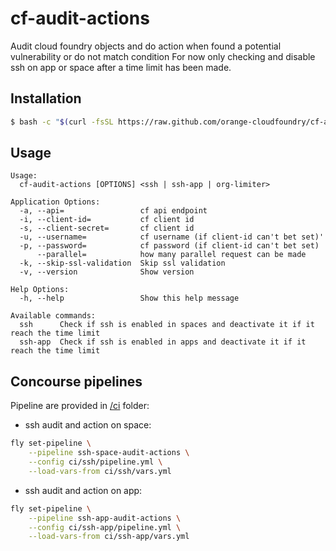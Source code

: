 # cf-audit-actions

Audit cloud foundry objects and do action when found a potential vulnerability or do not match condition
For now only checking and disable ssh on app or space after a time limit has been made.

## Installation

```bash
$ bash -c "$(curl -fsSL https://raw.github.com/orange-cloudfoundry/cf-audit-actions/master/bin/install.sh)"
```

## Usage

```
Usage:
  cf-audit-actions [OPTIONS] <ssh | ssh-app | org-limiter>

Application Options:
  -a, --api=                 cf api endpoint
  -i, --client-id=           cf client id
  -s, --client-secret=       cf client id
  -u, --username=            cf username (if client-id can't bet set)'
  -p, --password=            cf password (if client-id can't bet set)
      --parallel=            how many parallel request can be made
  -k, --skip-ssl-validation  Skip ssl validation
  -v, --version              Show version

Help Options:
  -h, --help                 Show this help message

Available commands:
  ssh      Check if ssh is enabled in spaces and deactivate it if it reach the time limit
  ssh-app  Check if ssh is enabled in apps and deactivate it if it reach the time limit
```

## Concourse pipelines

Pipeline are provided in [/ci](/ci) folder:

- ssh audit and action on space:

```bash
fly set-pipeline \
    --pipeline ssh-space-audit-actions \
    --config ci/ssh/pipeline.yml \
    --load-vars-from ci/ssh/vars.yml
```

- ssh audit and action on app:
```bash
fly set-pipeline \
    --pipeline ssh-app-audit-actions \
    --config ci/ssh-app/pipeline.yml \
    --load-vars-from ci/ssh-app/vars.yml
```